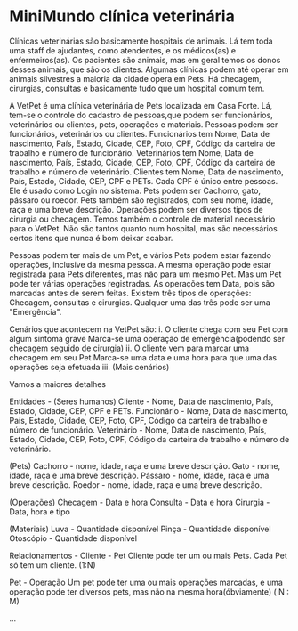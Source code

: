 # MiniMundo clínica veterinária
Clínicas veterinárias são basicamente hospitais de animais. Lá tem toda uma staff de ajudantes, como atendentes, e os médicos(as) e enfermeiros(as). Os pacientes são animais, mas em geral temos os donos desses animais, que são os clientes. Algumas clínicas podem até operar em animais silvestres a maioria da cidade opera em Pets. Há checagem, cirurgias, consultas e basicamente tudo que um hospital comum tem.

A VetPet é uma clínica veterinária de Pets localizada em Casa Forte. Lá, tem-se o controle do cadastro de pessoas,que podem ser funcionários, veterinários ou clientes, pets, operações e materiais.
Pessoas podem ser funcionários, veterinários ou clientes.
Funcionários tem Nome, Data de nascimento, País, Estado, Cidade, CEP, Foto, CPF, Código da carteira de trabalho e número de funcionário.
Veterinários tem Nome, Data de nascimento, País, Estado, Cidade, CEP, Foto, CPF, Código da carteira de trabalho e número de veterinário.
Clientes tem Nome, Data de nascimento, País, Estado, Cidade, CEP, CPF e PETs.
Cada CPF é único entre pessoas. Ele é usado como Login no sistema.
Pets podem ser Cachorro, gato, pássaro ou roedor. Pets também são registrados, com seu nome, idade, raça e uma breve descrição.
Operações podem ser diversos tipos de cirurgia ou checagem.
Temos também o controle de material necessário para o VetPet. Não são tantos quanto num hospital, mas são necessários certos itens que nunca é bom deixar acabar.

Pessoas podem ter mais de um Pet, e vários Pets podem estar fazendo operações, inclusive da mesma pessoa.
A mesma operação pode estar registrada para Pets diferentes, mas não para um mesmo Pet. Mas um Pet pode ter várias operações registradas.
As operações tem Data, pois são marcadas antes de serem feitas. Existem três tipos de operações: Checagem, consultas e cirurgias. Qualquer uma das três pode ser uma "Emergência".

Cenários que acontecem na VetPet são:
i. O cliente chega com seu Pet com algum sintoma grave 
	Marca-se uma operação de emergência(podendo ser checagem seguido de cirurgia)
ii. O cliente vem para marcar uma checagem em seu Pet
	Marca-se uma data e uma hora para que uma das operações seja efetuada
iii. 
(Mais cenários)

Vamos a maiores detalhes

Entidades -
(Seres humanos)
Cliente - Nome, Data de nascimento, País, Estado, Cidade, CEP, CPF e PETs.
Funcionário - Nome, Data de nascimento, País, Estado, Cidade, CEP, Foto, CPF, Código da carteira de trabalho e número de funcionário.
Veterinário - Nome, Data de nascimento, País, Estado, Cidade, CEP, Foto, CPF, Código da carteira de trabalho e número de veterinário.

(Pets)
Cachorro - nome, idade, raça e uma breve descrição.
Gato - nome, idade, raça e uma breve descrição.
Pássaro - nome, idade, raça e uma breve descrição.
Roedor - nome, idade, raça e uma breve descrição.

(Operações)
Checagem - Data e hora
Consulta - Data e hora
Cirurgia - Data, hora e tipo

(Materiais)
Luva - Quantidade disponível
Pinça - Quantidade disponível
Otoscópio - Quantidade disponível

Relacionamentos -
Cliente - Pet
Cliente pode ter um ou mais Pets. Cada Pet só tem um cliente. (1:N)

Pet - Operação
Um pet pode ter uma ou mais operações marcadas, e uma operação pode ter diversos pets, mas não na mesma hora(óbviamente) ( N : M)

...

